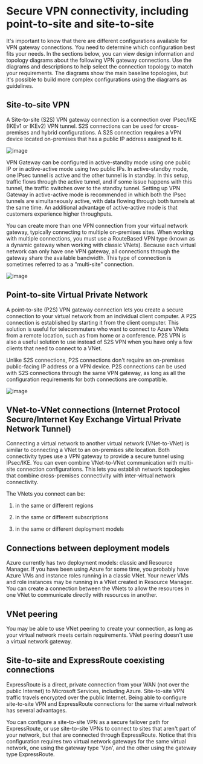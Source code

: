 # Secure VPN connectivity, including point-to-site and site-to-site

It's important to know that there are different configurations available for VPN gateway connections. You need to determine which configuration best fits your needs. In the sections below, you can view design information and topology diagrams about the following VPN gateway connections. Use the diagrams and descriptions to help select the connection topology to match your requirements. The diagrams show the main baseline topologies, but it's possible to build more complex configurations using the diagrams as guidelines.

## Site-to-site VPN

A Site-to-site (S2S) VPN gateway connection is a connection over IPsec/IKE (IKEv1 or IKEv2) VPN tunnel. S2S connections can be used for cross-premises and hybrid configurations. A S2S connection requires a VPN device located on-premises that has a public IP address assigned to it.


![image](https://github.com/user-attachments/assets/1e1b6134-e7bd-42e8-92d9-31246d84e965)

VPN Gateway can be configured in active-standby mode using one public IP or in active-active mode using two public IPs. In active-standby mode, one IPsec tunnel is active and the other tunnel is in standby. In this setup, traffic flows through the active tunnel, and if some issue happens with this tunnel, the traffic switches over to the standby tunnel. Setting up VPN Gateway in active-active mode is recommended in which both the IPsec tunnels are simultaneously active, with data flowing through both tunnels at the same time. An additional advantage of active-active mode is that customers experience higher throughputs.

You can create more than one VPN connection from your virtual network gateway, typically connecting to multiple on-premises sites. When working with multiple connections, you must use a RouteBased VPN type (known as a dynamic gateway when working with classic VNets). Because each virtual network can only have one VPN gateway, all connections through the gateway share the available bandwidth. This type of connection is sometimes referred to as a "multi-site" connection.


![image](https://github.com/user-attachments/assets/7ac91502-4b74-42d9-a8e0-2cac07180337)

## Point-to-site Virtual Private Network

A point-to-site (P2S) VPN gateway connection lets you create a secure connection to your virtual network from an individual client computer. A P2S connection is established by starting it from the client computer. This solution is useful for telecommuters who want to connect to Azure VNets from a remote location, such as from home or a conference. P2S VPN is also a useful solution to use instead of S2S VPN when you have only a few clients that need to connect to a VNet.

Unlike S2S connections, P2S connections don't require an on-premises public-facing IP address or a VPN device. P2S connections can be used with S2S connections through the same VPN gateway, as long as all the configuration requirements for both connections are compatible.

![image](https://github.com/user-attachments/assets/5468e429-ffd6-46a3-9ec5-778c7bcec00d)

## VNet-to-VNet connections (Internet Protocol Secure/Internet Key Exchange Virtual Private Network Tunnel)

Connecting a virtual network to another virtual network (VNet-to-VNet) is similar to connecting a VNet to an on-premises site location. Both connectivity types use a VPN gateway to provide a secure tunnel using IPsec/IKE. You can even combine VNet-to-VNet communication with multi-site connection configurations. This lets you establish network topologies that combine cross-premises connectivity with inter-virtual network connectivity.

The VNets you connect can be:

1) in the same or different regions

2) in the same or different subscriptions

3) in the same or different deployment models

## Connections between deployment models

Azure currently has two deployment models: classic and Resource Manager. If you have been using Azure for some time, you probably have Azure VMs and instance roles running in a classic VNet. Your newer VMs and role instances may be running in a VNet created in Resource Manager. You can create a connection between the VNets to allow the resources in one VNet to communicate directly with resources in another.

## VNet peering

You may be able to use VNet peering to create your connection, as long as your virtual network meets certain requirements. VNet peering doesn't use a virtual network gateway.

## Site-to-site and ExpressRoute coexisting connections

ExpressRoute is a direct, private connection from your WAN (not over the public Internet) to Microsoft Services, including Azure. Site-to-site VPN traffic travels encrypted over the public Internet. Being able to configure site-to-site VPN and ExpressRoute connections for the same virtual network has several advantages.

You can configure a site-to-site VPN as a secure failover path for ExpressRoute, or use site-to-site VPNs to connect to sites that aren't part of your network, but that are connected through ExpressRoute. Notice that this configuration requires two virtual network gateways for the same virtual network, one using the gateway type 'Vpn', and the other using the gateway type ExpressRoute.

